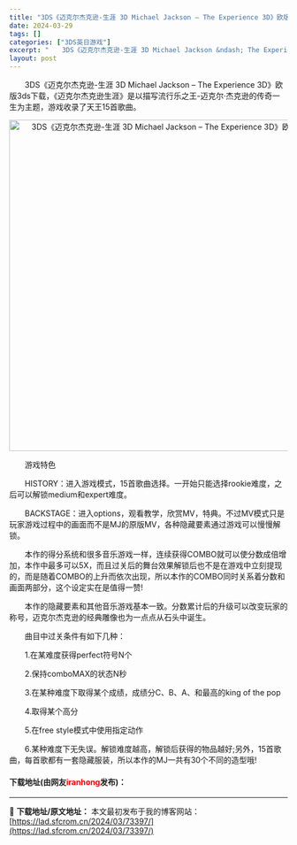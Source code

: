 ```yaml
---
title: "3DS《迈克尔杰克逊-生涯 3D Michael Jackson – The Experience 3D》欧版3ds下载"
date: 2024-03-29
tags: []
categories: ["3DS英日游戏"]
excerpt: "　　3DS《迈克尔杰克逊-生涯 3D Michael Jackson &ndash; The Experience 3D》欧版3ds下载，《迈克尔杰克逊生涯》是以描写流行乐之王-迈克尔&middot;杰克逊的传奇一生为主题，游戏收录了天王15首歌曲。 　　游戏特色 　　HISTORY：进入游戏模式，&hellip;"
layout: post
---
```


 <p>　　3DS《迈克尔杰克逊-生涯 3D Michael Jackson &ndash; The Experience 3D》欧版3ds下载，《迈克尔杰克逊生涯》是以描写流行乐之王-迈克尔&middot;杰克逊的传奇一生为主题，游戏收录了天王15首歌曲。</p> <p align="center"><img align="" border="0" src="https://lad.sfcrom.cn/wp-content/uploads/2024/03/20240329_6606231e302b2.png" width="599" alt="3DS《迈克尔杰克逊-生涯 3D Michael Jackson – The Experience 3D》欧版3ds下载" /></p> <p>　　游戏特色</p> <p>　　HISTORY：进入游戏模式，15首歌曲选择。一开始只能选择rookie难度，之后可以解锁medium和expert难度。</p> <p>　　BACKSTAGE：进入options，观看教学，欣赏MV，特典。不过MV模式只是玩家游戏过程中的画面而不是MJ的原版MV，各种隐藏要素通过游戏可以慢慢解锁。</p> <p>　　本作的得分系统和很多音乐游戏一样，连续获得COMBO就可以使分数成倍增加，本作中最多可以5X，而且过关后的舞台效果解锁后也不是在游戏中立刻提现的，而是随着COMBO的上升而依次出现，所以本作的COMBO同时关系着分数和画面两部分，这个设定实在是值得一赞!</p> <p>　　本作的隐藏要素和其他音乐游戏基本一致。分数累计后的升级可以改变玩家的称号，迈克尔杰克逊的经典雕像也为一点点从石头中诞生。</p> <p>　　曲目中过关条件有如下几种：</p> <p>　　1.在某难度获得perfect符号N个</p> <p>　　2.保持comboMAX的状态N秒</p> <p>　　3.在某种难度下取得某个成绩，成绩分C、B、A、和最高的king of the pop</p> <p>　　4.取得某个高分</p> <p>　　5.在free style模式中使用指定动作</p> <p>　　6.某种难度下无失误。解锁难度越高，解锁后获得的物品越好;另外，15首歌曲，每首歌都有一套隐藏服装，所以本作的MJ一共有30个不同的造型哦!</p> <p><h4>下载地址(由网友<font color="red">iranhong</font>发布)：</h4></p> 

---
📖 **下载地址/原文地址：** 本文最初发布于我的博客网站：[https://lad.sfcrom.cn/2024/03/73397/](https://lad.sfcrom.cn/2024/03/73397/)

